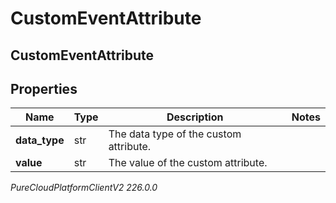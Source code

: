# CustomEventAttribute

## CustomEventAttribute

## Properties

|Name | Type | Description | Notes|
|------------ | ------------- | ------------- | -------------|
| **data_type** | str | The data type of the custom attribute. | |
| **value** | str | The value of the custom attribute. | |



_PureCloudPlatformClientV2 226.0.0_
